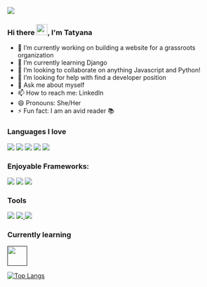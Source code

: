 ![](github_banner.gif)

### Hi there <img src="https://media.giphy.com/media/hvRJCLFzcasrR4ia7z/giphy.gif" width="25px"></a>, I'm Tatyana


<!--
**tparks18/tparks18** is a ✨ _special_ ✨ repository because its `README.md` (this file) appears on your GitHub profile.
-->



- 🔭 I’m currently working on building a website for a grassroots organization
- 🌱 I’m currently learning Django
- 👯 I’m looking to collaborate on anything Javascript and Python!
- 🤔 I’m looking for help with find a developer position
- 💬 Ask me about myself
- 📫 How to reach me: LinkedIn
- 😄 Pronouns: She/Her
- ⚡ Fun fact: I am an avid reader 📚

### Languages I love

[<img src="https://img.shields.io/badge/javascript%20-%23323330.svg?&style=for-the-badge&logo=javascript&logoColor=%23F7DF1E"/>]()
[<img src="https://img.shields.io/badge/Python-3776AB?style=for-the-badge&logo=python&logoColor=white"/>]()
[<img src ="https://img.shields.io/badge/postgres-%23316192.svg?&style=for-the-badge&logo=postgresql&logoColor=white"/>]()
[<img src="https://img.shields.io/badge/html5%20-%23E34F26.svg?&style=for-the-badge&logo=html5&logoColor=white"/>]() [<img src="https://img.shields.io/badge/css3%20-%231572B6.svg?&style=for-the-badge&logo=css3&logoColor=white"/>]()


### Enjoyable Frameworks:

[<img src="https://img.shields.io/badge/react%20-%2320232a.svg?&style=for-the-badge&logo=react&logoColor=%2361DAFB"/>]() [<img src="https://img.shields.io/badge/bootstrap%20-%23563D7C.svg?&style=for-the-badge&logo=bootstrap&logoColor=white"/>]()
[<img src="https://img.shields.io/badge/Flask-000000?style=for-the-badge&logo=flask&logoColor=white"/>]()

### Tools

[<img src="https://img.shields.io/badge/git%20-%23F05033.svg?&style=for-the-badge&logo=git&logoColor=white"/>]() [<img src="https://img.shields.io/badge/github%20-%23121011.svg?&style=for-the-badge&logo=github&logoColor=white"/>
]() [<img src="https://img.shields.io/badge/heroku%20-%23430098.svg?&style=for-the-badge&logo=heroku&logoColor=white"/>]()

### Currently learning

[<img src='https://static.djangoproject.com/img/logos/django-logo-negative.png' height='45'>]()

[![Top Langs](https://github-readme-stats.vercel.app/api/top-langs/?username=tparks18&layout=compact&theme=radical)](https://github.com/anuraghazra/github-readme-stats)
